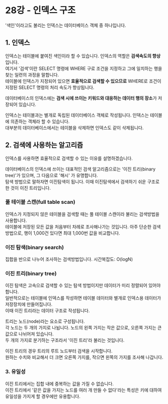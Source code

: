 # 28강 - 인덱스 구조
'색인'이라고도 불리는 인덱스는 데이터베이스 객체 중 하나입니다.  
  
## 1. 인덱스
인덱스는 테이블에 붙여진 색인이라 할 수 있습니다. 인덱스의 역할은 **검색속도의 향상**입니다.  
여기서 '검색'이란 SELECT 명령에 WHERE 구로 조건을 지정하고 그에 일치하는 행을 찾는 일련의 과정을 말합니다.  
테이블에 인덱스가 지정되어 있으면 **효율적으로 검색할 수 있으므로** WHERE로 조건이 지정된 SELECT 명령의 처리 속도가 향상됩니다.  
  
데이터베이스의 인덱스에는 **검색 시에 쓰이는 키워드와 대응하는 데이터 행의 장소**가 저장되어 있습니다.  
  
인덱스는 테이블과는 별개로 독립된 데이터베이스 객체로 작성됩니다. 인덱스는 테이블에 의존하는 객체라 할 수 있습니다.  
대부분의 데이터베이스에서는 테이블을 삭제하면 인덱스도 같이 삭제됩니다.  
  
## 2. 검색에 사용하는 알고리즘
인덱스를 사용하면 효율적으로 검색할 수 있는 이유를 설명하겠습니다.  
  
데이터베이스의 인덱스에 쓰이는 대표적인 검색 알고리즘으로는 '이진 트리(binary tree)'가 있으며, 그 다음으로 '해시' 가 유명합니다.  
탐색 방법으로 말하자면 이진탐색이 됩니다. 이때 이진탐색에서 검색하기 쉬운 구조로 한 것이 이진 트리입니다.  
  
### 풀 테이블 스캔(full table scan)
인덱스가 지정되지 않은 테이블을 검색할 때는 풀 테이블 스캔이라 불리는 검색방법을 사용합니다.  
테이블에 저장된 모든 값을 처음부터 차례로 조사해나가는 것입니다. 아주 단순한 검색방법으로, 행이 1,000건 있다면 최대 1,000번 값을 비교합니다.  
  
### 이진 탐색(binary search)
집합을 반으로 나누어 조사하는 검색방법입니다. 시간복잡도: O(logN)  
  
### 이진 트리(binary tree)
이진 탐색은 고속으로 검색할 수 있는 탐색 방법이지만 데이터가 미리 정렬되어 있어야 합니다.  
일반적으로는 테이블에 인덱스를 작성하면 테이블 데이터와 별개로 인덱스용 데이터가 저장장치에 만들어집니다.  
이때 이진 트리라는 데이터 구조로 작성됩니다.  
  
트리는 노드(node)라는 요소로 구성됩니다.  
각 노드는 두 개의 가지로 나뉩니다. 노드의 왼쪽 가지는 작은 값으로, 오른쪽 가지는 큰 값으로 나뉘어져 있습니다.  
두 개의 가지로 분기하는 구조라서 '이진 트리'라 불리는 것입니다.  
  
이진 트리의 경우 트리의 루트 노드부터 검색을 시작합니다.  
원하는 수치와 비교해서 더 크면 오른쪽 가지를, 작으면 왼쪽의 가지를 조사해 나갑니다.  
  
### 3. 유일성
이진 트리에서는 집합 내에 중복하는 값을 가질 수 없습니다.  
이진 트리에서 '같은 값을 가지는 노드를 여러 개 만들 수 없다'라는 특성은 키에 대하여 유일성을 가지게 할 경우에만 유용합니다.  
